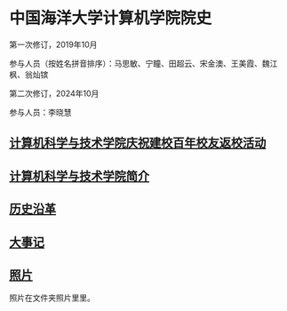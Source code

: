 # 中国海洋大学计算机学院院史

第一次修订，2019年10月

参与人员（按姓名拼音排序）：马思敏、宁瞳、田超云、宋金澳、王美霞、魏江枫、翁灿镔

第二次修订，2024年10月

参与人员：李晓慧


## [计算机科学与技术学院庆祝建校百年校友返校活动](2024anniversary.md)

## [计算机科学与技术学院简介](计算机系简介.md)

## [历史沿革](历史沿革.md)

## [大事记](大事记.md)

## [照片](照片)
照片在文件夹照片里里。
